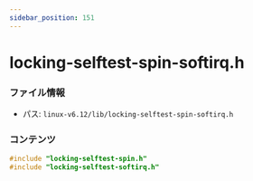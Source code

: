 ```yaml
---
sidebar_position: 151
---
```

# locking-selftest-spin-softirq.h

### ファイル情報

- パス: `linux-v6.12/lib/locking-selftest-spin-softirq.h`

### コンテンツ

```h
#include "locking-selftest-spin.h"
#include "locking-selftest-softirq.h"

```
